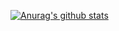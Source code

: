 [![Anurag's github stats](https://github-readme-stats.vercel.app/api?username=JackyAndroid&theme=vue&show_icons=true)](https://github.com/anuraghazra/github-readme-stats)
